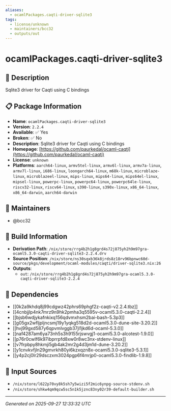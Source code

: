 ```yaml
---
aliases:
  - ocamlPackages.caqti-driver-sqlite3
tags:
  - license/unknown
  - maintainers/bcc32
  - outputs/out
---
```


# ocamlPackages.caqti-driver-sqlite3

## 📝 Description

Sqlite3 driver for Caqti using C bindings

## 📋 Package Information

- **Name**: `ocamlPackages.caqti-driver-sqlite3`
- **Version**: `2.2.4`
- **Available**: ✅ Yes
- **Broken**: ✅ No
- **Description**: Sqlite3 driver for Caqti using C bindings
- **Homepage**: [https://github.com/paurkedal/ocaml-caqti](https://github.com/paurkedal/ocaml-caqti)
- **License**: `unknown`
- **Platforms**: `aarch64-linux`, `armv5tel-linux`, `armv6l-linux`, `armv7a-linux`, `armv7l-linux`, `i686-linux`, `loongarch64-linux`, `m68k-linux`, `microblaze-linux`, `microblazeel-linux`, `mips-linux`, `mips64-linux`, `mips64el-linux`, `mipsel-linux`, `powerpc-linux`, `powerpc64-linux`, `powerpc64le-linux`, `riscv32-linux`, `riscv64-linux`, `s390-linux`, `s390x-linux`, `x86_64-linux`, `x86_64-darwin`, `aarch64-darwin`
## 👥 Maintainers

- @bcc32


## 🔧 Build Information

- **Derivation Path**: `/nix/store/rrg4b2h1g8grd4s72j875yh2h9m97gra-ocaml5.3.0-caqti-driver-sqlite3-2.2.4.drv`
- **Source Position**: `/nix/store/ns30sqxb36k8jrds8z18rv96bpnwc60d-source/pkgs/development/ocaml-modules/caqti/driver-sqlite3.nix:26`
- **Outputs**:
  - `out`:  `/nix/store/rrg4b2h1g8grd4s72j875yh2h9m97gra-ocaml5.3.0-caqti-driver-sqlite3-2.2.4`

## 🔗 Dependencies

- [[0k2a9khdq8j99cdgwz42phrs69phgf2z-caqti-v2.2.4.tbz]]
- [[4cnbjjlp4nk7mrz9n9hk2pmha3q5595v-ocaml5.3.0-caqti-2.2.4]]
- [[bjsb6wdjykafnkixq156qdvmxhsm2bai-bash-5.3p3]]
- [[g05gx2wfljpljncsmj19y1yqkg518d2d-ocaml5.3.0-dune-site-3.20.2]]
- [[hvj99gxd587y6qpvmlvggb37jl1jkd6d-ocaml-5.3.0]]
- [[naf4287am6ya73nh5s3h9155rjswvgj1-ocaml5.3.0-alcotest-1.9.0]]
- [[p76r0cwlf6k97ibprrpfd8xw0r8wc3nx-stdenv-linux]]
- [[v7frpbpy8hkmji5gb4ak2mr2g4d3jm1d-dune-3.20.2]]
- [[y1cnvkvfjln29gmvrkh80yi6kzxqzn8x-ocaml5.3.0-sqlite3-5.3.1]]
- [[y4p2cj0lr29dsczxm3024pgp6f4mrjp0-ocaml5.3.0-findlib-1.9.8]]

## 📁 Input Sources

- `/nix/store/l622p70vy8k5sh7y5wizi5f2mic6ynpg-source-stdenv.sh`
- `/nix/store/shkw4qm9qcw5sc5n1k5jznc83ny02r39-default-builder.sh`

---
*Generated on 2025-09-27 12:33:32 UTC*
